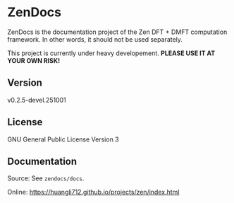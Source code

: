# ZenDocs

ZenDocs is the documentation project of the Zen DFT + DMFT computation framework. In other words, it should not be used separately.

This project is currently under heavy developement. **PLEASE USE IT AT YOUR OWN RISK!**

## Version

v0.2.5-devel.251001

## License

GNU General Public License Version 3

## Documentation

Source: See `zendocs/docs`.

Online: https://huangli712.github.io/projects/zen/index.html
